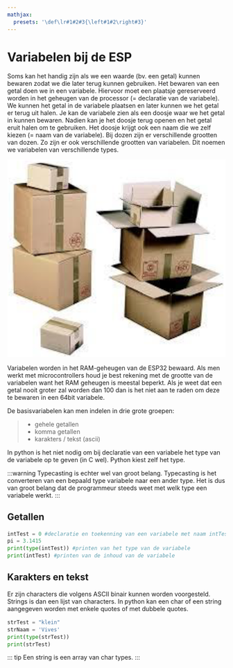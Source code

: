 ```yaml
---
mathjax:
  presets: '\def\lr#1#2#3{\left#1#2\right#3}'
---
```


# Variabelen bij de ESP

Soms kan het handig zijn als we een waarde (bv. een getal) kunnen bewaren zodat we die later terug kunnen gebruiken.
Het bewaren van een getal doen we in een variabele. Hiervoor moet een plaatsje gereserveerd worden in het geheugen van de processor (= declaratie van de variabele). We kunnen het getal in de variabele plaatsen en later kunnen we het getal er terug uit halen. Je kan de variabele zien als een doosje waar we het getal in kunnen bewaren. Nadien kan je het doosje terug openen en het getal eruit halen om te gebruiken. Het doosje krijgt ook een naam die we zelf kiezen (= naam van de variabele).
Bij dozen zijn er verschillende grootten van dozen. Zo zijn er ook verschillende grootten van variabelen. Dit noemen we variabelen van verschillende types.

![example image](./images/doos.png "Kleine en grote dozen.")

Variabelen worden in het RAM-geheugen van de ESP32 bewaard. Als men werkt met microcontrollers houd je best rekening met de grootte van de variabelen want het RAM geheugen is meestal beperkt. Als je weet dat een getal nooit groter zal worden dan 100 dan is het niet aan te raden om deze te bewaren in een 64bit variabele.

De basisvariabelen kan men indelen in drie grote groepen:
> - gehele getallen
> - komma getallen
> - karakters / tekst (ascii)

In python is het niet nodig om bij declaratie van een variabele het type van de variabele op te geven (in C wel). Python kiest zelf het type. 

:::warning
Typecasting is echter wel van groot belang. Typecasting is het converteren van een bepaald type variabele naar een ander type. Het is dus van groot belang dat de programmeur steeds weet met welk type een variabele werkt.
:::

## Getallen

```python
intTest = 0 #declaratie en toekenning van een variabele met naam intTest
pi = 3.1415
print(type(intTest)) #printen van het type van de variabele
print(intTest) #printen van de inhoud van de variabele
```

## Karakters en tekst

Er zijn characters die volgens ASCII binair kunnen worden voorgesteld. Strings is dan een lijst van characters. In python kan een char of een string aangegeven worden met enkele quotes of met dubbele quotes.

```python
strTest = "klein"
strNaam = 'Vives'
print(type(strTest))
print(strTest)
```

::: tip
Een string is een array van char types.
:::

